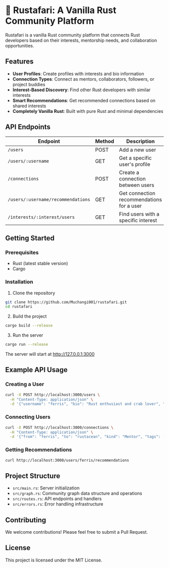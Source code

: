 # 🦀 Rustafari: A Vanilla Rust Community Platform

Rustafari is a vanilla Rust community platform that connects Rust developers based on their interests, mentorship needs, and collaboration opportunities.

## Features

- **User Profiles**: Create profiles with interests and bio information
- **Connection Types**: Connect as mentors, collaborators, followers, or project buddies
- **Interest-Based Discovery**: Find other Rust developers with similar interests
- **Smart Recommendations**: Get recommended connections based on shared interests
- **Completely Vanilla Rust**: Built with pure Rust and minimal dependencies

## API Endpoints

| Endpoint | Method | Description |
|----------|--------|-------------|
| `/users` | POST | Add a new user |
| `/users/:username` | GET | Get a specific user's profile |
| `/connections` | POST | Create a connection between users |
| `/users/:username/recommendations` | GET | Get connection recommendations for a user |
| `/interests/:interest/users` | GET | Find users with a specific interest |

## Getting Started

### Prerequisites

- Rust (latest stable version)
- Cargo

### Installation

1. Clone the repository
```bash
git clone https://github.com/Muchangi001/rustafari.git
cd rustafari
```

2. Build the project
```bash
cargo build --release
```

3. Run the server
```bash
cargo run --release
```

The server will start at http://127.0.0.1:3000

## Example API Usage

### Creating a User

```bash
curl -X POST http://localhost:3000/users \
  -H "Content-Type: application/json" \
  -d '{"username": "ferris", "bio": "Rust enthusiast and crab lover", "interests": ["async", "embedded", "wasm"]}'
```

### Connecting Users

```bash
curl -X POST http://localhost:3000/connections \
  -H "Content-Type: application/json" \
  -d '{"from": "ferris", "to": "rustacean", "kind": "Mentor", "tags": ["async"], "since": "2023-05-07"}'
```

### Getting Recommendations

```bash
curl http://localhost:3000/users/ferris/recommendations
```

## Project Structure

- `src/main.rs`: Server initialization
- `src/graph.rs`: Community graph data structure and operations
- `src/routes.rs`: API endpoints and handlers
- `src/errors.rs`: Error handling infrastructure

## Contributing

We welcome contributions! Please feel free to submit a Pull Request.

## License

This project is licensed under the MIT License.